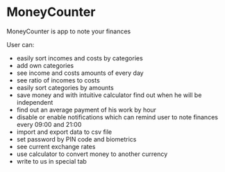 # MoneyCounter
MoneyCounter is app to note your finances

User can:
- easily sort incomes and costs by categories
- add own categories
- see income and costs amounts of every day
- see ratio of incomes to costs
- easily sort categories by amounts
- save money and with intuitive calculator find out when he will be independent
- find out an average payment of his work by hour
- disable or enable notifications which can remind user to note finances every 09:00 and 21:00
- import and export data to csv file
- set password by PIN code and biometrics
- see current exchange rates
- use calculator to convert money to another currency
- write to us in special tab

